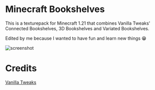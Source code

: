 # Minecraft Bookshelves

This is a texturepack for Minecraft 1.21 that combines Vanilla Tweaks' Connected Bookshelves, 3D Bookshelves and Variated Bookshelves.

Edited by me because I wanted to have fun and learn new things 😁

![screenshot](https://drive.google.com/uc?export=view&id=1nvmQZtvu2nbjJM5XYxASvDRjWhW9XBet)

# Credits
[Vanilla Tweaks](https://vanillatweaks.net/)